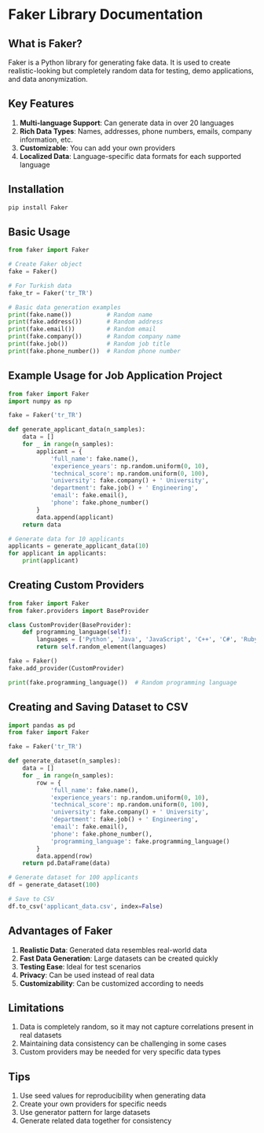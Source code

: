 # Faker Library Documentation

## What is Faker?

Faker is a Python library for generating fake data. It is used to create realistic-looking but completely random data for testing, demo applications, and data anonymization.

## Key Features

1. **Multi-language Support**: Can generate data in over 20 languages
2. **Rich Data Types**: Names, addresses, phone numbers, emails, company information, etc.
3. **Customizable**: You can add your own providers
4. **Localized Data**: Language-specific data formats for each supported language

## Installation

```bash
pip install Faker
```

## Basic Usage

```python
from faker import Faker

# Create Faker object
fake = Faker()

# For Turkish data
fake_tr = Faker('tr_TR')

# Basic data generation examples
print(fake.name())          # Random name
print(fake.address())       # Random address
print(fake.email())         # Random email
print(fake.company())       # Random company name
print(fake.job())           # Random job title
print(fake.phone_number())  # Random phone number
```

## Example Usage for Job Application Project

```python
from faker import Faker
import numpy as np

fake = Faker('tr_TR')

def generate_applicant_data(n_samples):
    data = []
    for _ in range(n_samples):
        applicant = {
            'full_name': fake.name(),
            'experience_years': np.random.uniform(0, 10),
            'technical_score': np.random.uniform(0, 100),
            'university': fake.company() + ' University',
            'department': fake.job() + ' Engineering',
            'email': fake.email(),
            'phone': fake.phone_number()
        }
        data.append(applicant)
    return data

# Generate data for 10 applicants
applicants = generate_applicant_data(10)
for applicant in applicants:
    print(applicant)
```

## Creating Custom Providers

```python
from faker import Faker
from faker.providers import BaseProvider

class CustomProvider(BaseProvider):
    def programming_language(self):
        languages = ['Python', 'Java', 'JavaScript', 'C++', 'C#', 'Ruby', 'Go']
        return self.random_element(languages)

fake = Faker()
fake.add_provider(CustomProvider)

print(fake.programming_language())  # Random programming language
```

## Creating and Saving Dataset to CSV

```python
import pandas as pd
from faker import Faker

fake = Faker('tr_TR')

def generate_dataset(n_samples):
    data = []
    for _ in range(n_samples):
        row = {
            'full_name': fake.name(),
            'experience_years': np.random.uniform(0, 10),
            'technical_score': np.random.uniform(0, 100),
            'university': fake.company() + ' University',
            'department': fake.job() + ' Engineering',
            'email': fake.email(),
            'phone': fake.phone_number(),
            'programming_language': fake.programming_language()
        }
        data.append(row)
    return pd.DataFrame(data)

# Generate dataset for 100 applicants
df = generate_dataset(100)

# Save to CSV
df.to_csv('applicant_data.csv', index=False)
```

## Advantages of Faker

1. **Realistic Data**: Generated data resembles real-world data
2. **Fast Data Generation**: Large datasets can be created quickly
3. **Testing Ease**: Ideal for test scenarios
4. **Privacy**: Can be used instead of real data
5. **Customizability**: Can be customized according to needs

## Limitations

1. Data is completely random, so it may not capture correlations present in real datasets
2. Maintaining data consistency can be challenging in some cases
3. Custom providers may be needed for very specific data types

## Tips

1. Use seed values for reproducibility when generating data
2. Create your own providers for specific needs
3. Use generator pattern for large datasets
4. Generate related data together for consistency 